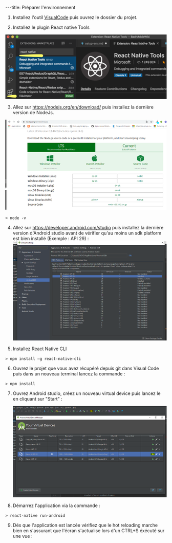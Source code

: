 ---title: Préparer l'environnement

1. Installez l'outil [VisualCode](https://code.visualstudio.com/) puis ouvrez le dossier du projet.

2. Installez le plugin React native Tools

![](visualcode.png)

3. Allez sur https://nodejs.org/en/download/ puis installez la dernière version de NodeJs.

![alt-text](5.png)

```console
> node -v
```

4. Allez sur https://developer.android.com/studio puis installez la dernière version d'Android studio avant de vérifier qu'au moins un sdk platform est bien installé (Exemple : API 29) :
   ![alt-text](0.png)

5. Installez React Native CLI

```console
> npm install –g react-native-cli
```

6. Ouvrez le projet que vous avez récupéré depuis git dans Visual Code puis dans un nouveau terminal lancez la commande :

```console
> npm install
```

7. Ouvrez Android studio, créez un nouveau virtual device puis lancez le en cliquant sur "Start" :

   ![alt-text](1.png)

8. Démarrez l'application via la commande :

```console
> react-native run-android
```

9. Dés que l'application est lancée vérifiez que le hot reloading marche bien en s'assurant que l'écran s'actualise lors d'un CTRL+S éxécuté sur une vue : 



